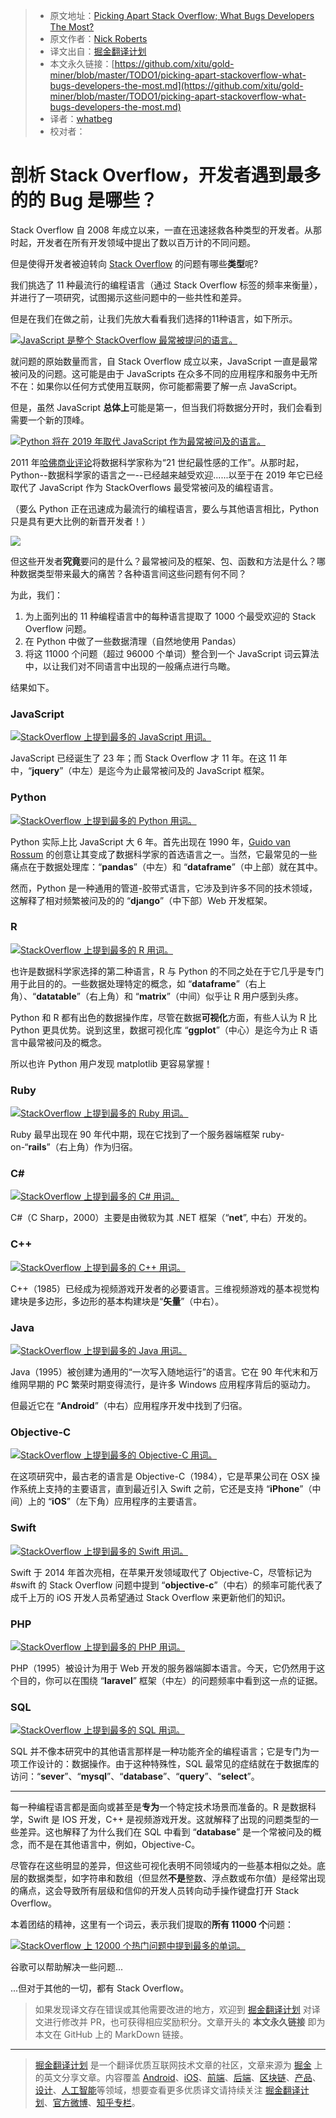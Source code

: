 > * 原文地址：[Picking Apart Stack Overflow; What Bugs Developers The Most?](https://www.globalapptesting.com/blog/picking-apart-stackoverflow-what-bugs-developers-the-most)
> * 原文作者：[Nick Roberts](https://www.globalapptesting.com/blog/picking-apart-stackoverflow-what-bugs-developers-the-most)
> * 译文出自：[掘金翻译计划](https://github.com/xitu/gold-miner)
> * 本文永久链接：[https://github.com/xitu/gold-miner/blob/master/TODO1/picking-apart-stackoverflow-what-bugs-developers-the-most.md](https://github.com/xitu/gold-miner/blob/master/TODO1/picking-apart-stackoverflow-what-bugs-developers-the-most.md)
> * 译者：[whatbeg](https://github.com/whatbeg)
> * 校对者：

# 剖析 Stack Overflow，开发者遇到最多的的 Bug 是哪些？

Stack Overflow 自 2008 年成立以来，一直在迅速拯救各种类型的开发者。从那时起，开发者在所有开发领域中提出了数以百万计的不同问题。

但是使得开发者被迫转向 [Stack Overflow](https://www.stackoverflow.com) 的问题有哪些**类型**呢?

我们挑选了 11 种最流行的编程语言（通过 Stack Overflow 标签的频率来衡量），并进行了一项研究，试图揭示这些问题中的一些共性和差异。

但是在我们在做之前，让我们先放大看看我们选择的11种语言，如下所示。

[![JavaScript 是整个 StackOverflow 最常被提问的语言。](https://www.globalapptesting.com/hubfs/_all_languages_bar_chart-min.png)](https://www.globalapptesting.com/hubfs/_all_languages_bar_chart-min.png)

就问题的原始数量而言，自 Stack Overflow 成立以来，JavaScript 一直是最常被问及的问题。这可能是由于 JavaScripts 在众多不同的应用程序和服务中无所不在：如果你以任何方式使用互联网，你可能都需要了解一点 JavaScript。

但是，虽然 JavaScript **总体上**可能是第一，但当我们将数据分开时，我们会看到需要一个新的顶峰。

[![Python 将在 2019 年取代 JavaScript 作为最常被问及的语言。](https://www.globalapptesting.com/hubfs/javascript_python_timeline-min.png)](https://www.globalapptesting.com/hubfs/javascript_python_timeline-min.png)

2011 年[哈佛商业评论](https://hbr.org/2012/10/data-scientist-the-sexiest-job-of-the-21st-century)将数据科学家称为“21 世纪最性感的工作”。从那时起，Python--数据科学家的语言之一--已经越来越受欢迎......以至于在 2019 年它已经取代了 JavaScript 作为 StackOverflows 最受常被问及的编程语言。

（要么 Python 正在迅速成为最流行的编程语言，要么与其他语言相比，Python 只是具有更大比例的新晋开发者！）

![](https://play.vidyard.com/5SPXJ1gky2WeF3gYUXKwUx.jpg)

但这些开发者**究竟**要问的是什么？最常被问及的框架、包、函数和方法是什么？哪种数据类型带来最大的痛苦？各种语言间这些问题有何不同？

为此，我们：

1. 为上面列出的 11 种编程语言中的每种语言提取了 1000 个最受欢迎的 Stack Overflow 问题。
2. 在 Python 中做了一些数据清理（自然地使用 Pandas）
3. 将这 11000 个问题（超过 96000 个单词）整合到一个 JavaScript 词云算法中，以让我们对不同语言中出现的一般痛点进行鸟瞰。

结果如下。

### JavaScript

[![StackOverflow 上提到最多的 JavaScript 用词。](https://www.globalapptesting.com/hubfs/_javascript-min.png)](https://www.globalapptesting.com/hubfs/_javascript-min.png)

JavaScript 已经诞生了 23 年；而 Stack Overflow 才 11 年。在这 11 年中，“**jquery**”（中左）是迄今为止最常被问及的 JavaScript 框架。

### Python

[![StackOverflow 上提到最多的 Python 用词。](https://www.globalapptesting.com/hubfs/_python-min.png)](https://www.globalapptesting.com/hubfs/_python-min.png)

Python 实际上比 JavaScript 大 6 年。首先出现在 1990 年，[Guido van Rossum](https://gvanrossum.github.io/) 的创意让其变成了数据科学家的首选语言之一。当然，它最常见的一些痛点在于数据处理库：“**pandas**”（中左）和 “**dataframe**”（中上部）就在其中。


然而，Python 是一种通用的管道-胶带式语言，它涉及到许多不同的技术领域，这解释了相对频繁被问及的的 “**django**”（中下部）Web 开发框架。

### R

[![StackOverflow 上提到最多的 R 用词。](https://www.globalapptesting.com/hubfs/r-min.png)](https://www.globalapptesting.com/hubfs/r-min.png)

也许是数据科学家选择的第二种语言，R 与 Python 的不同之处在于它几乎是专门用于此目的的。一些数据处理特定的概念，如 “**dataframe**”（右上角）、“**datatable**”（右上角）和 “**matrix**”（中间）似乎让 R 用户感到头疼。

Python 和 R 都有出色的数据操作库，尽管在数据**可视化**方面，有些人认为 R 比 Python 更具优势。说到这里，数据可视化库 “**ggplot**”（中心）是迄今为止 R 语言中最常被问及的概念。

所以也许 Python 用户发现 matplotlib 更容易掌握！

### Ruby

[![StackOverflow 上提到最多的 Ruby 用词。](https://www.globalapptesting.com/hubfs/_ruby-min.png)](https://www.globalapptesting.com/hubfs/_ruby-min.png)

Ruby 最早出现在 90 年代中期，现在它找到了一个服务器端框架 ruby-on-“**rails**”（右上角）作为归宿。

### C#

[![StackOverflow 上提到最多的 C# 用词。](https://www.globalapptesting.com/hubfs/c-sharp-min.png)](https://www.globalapptesting.com/hubfs/c-sharp-min.png)

C#（C Sharp，2000）主要是由微软为其 .NET 框架（“**net**”, 中右）开发的。

### C++

[![StackOverflow 上提到最多的 C++ 用词。](https://www.globalapptesting.com/hubfs/c++-min.png)](https://www.globalapptesting.com/hubfs/c++-min.png)

C++（1985）已经成为视频游戏开发者的必要语言。三维视频游戏的基本视觉构建块是多边形，多边形的基本构建块是“**矢量**”（中右）。

### Java

[![StackOverflow 上提到最多的 Java 用词。](https://www.globalapptesting.com/hubfs/java-min-1.png)](https://www.globalapptesting.com/hubfs/java-min.png)

Java（1995）被创建为通用的“一次写入随地运行”的语言。它在 90 年代末和万维网早期的 PC 繁荣时期变得流行，是许多 Windows 应用程序背后的驱动力。

但最近它在 “**Android**”（中右）应用程序开发中找到了归宿。

### Objective-C

[![StackOverflow 上提到最多的 Objective-C 用词。](https://www.globalapptesting.com/hubfs/objective-c-min.png)](https://cdn2.hubspot.net/hubfs/540930/objective-c-min.png)

在这项研究中，最古老的语言是 Objective-C（1984），它是苹果公司在 OSX 操作系统上支持的主要语言，直到最近引入 Swift 之前，它还是支持 “**iPhone**”（中间）上的 “**iOS**”（左下角）应用程序的主要语言。

### Swift

[![StackOverflow 上提到最多的 Swift 用词。](https://www.globalapptesting.com/hubfs/swift-min.png)](https://www.globalapptesting.com/hubfs/swift-min.png)

Swift 于 2014 年首次亮相，在苹果开发领域取代了 Objective-C，尽管标记为 #swift 的 Stack Overflow 问题中提到 “**objective-c**”（中右）的频率可能代表了成千上万的 iOS 开发人员希望通过 Stack Overflow 来更新他们的知识。

### PHP

[![StackOverflow 上提到最多的 PHP 用词。](https://www.globalapptesting.com/hubfs/php-min.png)](https://www.globalapptesting.com/hubfs/php-min.png)

PHP（1995）被设计为用于 Web 开发的服务器端脚本语言。今天，它仍然用于这个目的，你可以在围绕 “**laravel**” 框架（中左）的问题频率中看到这一点的证据。

### SQL

[![StackOverflow 上提到最多的 SQL 用词。](https://www.globalapptesting.com/hubfs/sql-min.png)](https://www.globalapptesting.com/hubfs/sql-min.png)

SQL 并不像本研究中的其他语言那样是一种功能齐全的编程语言；它是专门为一项工作设计的：数据操作。由于这种特殊性，SQL 最常见的症结就在于数据库的访问：“**sever**”、“**mysql**”、“**database**”、“**query**”、“**select**”。

* * *

每一种编程语言都是面向或甚至是**专为**一个特定技术场景而准备的。R 是数据科学，Swift 是 IOS 开发，C++ 是视频游戏开发。这就解释了出现的问题类型的一些差异。这也解释了为什么我们在 SQL 中看到 “**database**” 是一个常被问及的概念，而不是在其他语言中，例如，Objective-C。

尽管存在这些明显的差异，但这些可视化表明不同领域内的一些基本相似之处。底层的数据类型，如字符串和数组（但显然**不是**整数、浮点数或布尔值）是经常出现的痛点，这会导致所有层级和信仰的开发人员转向动手操作键盘打开 Stack Overflow。

本着团结的精神，这里有一个词云，表示我们提取的**所有 11000 个**问题：

[![StackOverflow 上 12000 个热门问题中提到最多的单词。](https://www.globalapptesting.com/hubfs/_all_langauges-min.png)](https://www.globalapptesting.com/hubfs/_all_langauges-min.png)

谷歌可以帮助解决一些问题...

...但对于其他的一切，都有 Stack Overflow。

> 如果发现译文存在错误或其他需要改进的地方，欢迎到 [掘金翻译计划](https://github.com/xitu/gold-miner) 对译文进行修改并 PR，也可获得相应奖励积分。文章开头的 **本文永久链接** 即为本文在 GitHub 上的 MarkDown 链接。

---

> [掘金翻译计划](https://github.com/xitu/gold-miner) 是一个翻译优质互联网技术文章的社区，文章来源为 [掘金](https://juejin.im) 上的英文分享文章。内容覆盖 [Android](https://github.com/xitu/gold-miner#android)、[iOS](https://github.com/xitu/gold-miner#ios)、[前端](https://github.com/xitu/gold-miner#前端)、[后端](https://github.com/xitu/gold-miner#后端)、[区块链](https://github.com/xitu/gold-miner#区块链)、[产品](https://github.com/xitu/gold-miner#产品)、[设计](https://github.com/xitu/gold-miner#设计)、[人工智能](https://github.com/xitu/gold-miner#人工智能)等领域，想要查看更多优质译文请持续关注 [掘金翻译计划](https://github.com/xitu/gold-miner)、[官方微博](http://weibo.com/juejinfanyi)、[知乎专栏](https://zhuanlan.zhihu.com/juejinfanyi)。
